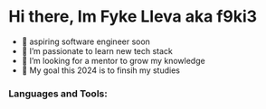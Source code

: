 # Hi there, Im Fyke Lleva aka f9ki3
- 🔭 aspiring software engineer soon
- 🌱 I’m passionate to learn new tech stack 
- 👯 I’m looking for a mentor to grow my knowledge
- 🥅 My goal this 2024 is to finsih my studies

### Languages and Tools:

